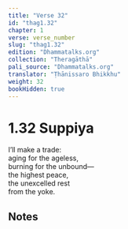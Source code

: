 ```yaml
---
title: "Verse 32"
id: "thag1.32"
chapter: 1
verse: verse_number
slug: "thag1.32"
edition: "Dhammatalks.org"
collection: "Theragāthā"
pali_source: "Dhammatalks.org"
translator: "Ṭhānissaro Bhikkhu"
weight: 32
bookHidden: true
---
```


# 1.32 Suppiya

I’ll make a trade:  
aging for the ageless,  
burning for the unbound—  
the highest peace,  
the unexcelled rest  
from the yoke.  

## Notes